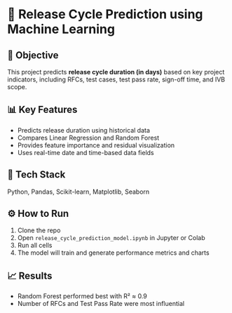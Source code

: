 # 🧠 Release Cycle Prediction using Machine Learning

## 📘 Objective
This project predicts **release cycle duration (in days)** based on key project indicators, including RFCs, test cases, test pass rate, sign-off time, and IVB scope.

## 📊 Key Features
- Predicts release duration using historical data
- Compares Linear Regression and Random Forest
- Provides feature importance and residual visualization
- Uses real-time date and time-based data fields

## 🧱 Tech Stack
Python, Pandas, Scikit-learn, Matplotlib, Seaborn

## ⚙️ How to Run
1. Clone the repo  
2. Open `release_cycle_prediction_model.ipynb` in Jupyter or Colab  
3. Run all cells  
4. The model will train and generate performance metrics and charts

## 📈 Results
- Random Forest performed best with R² ≈ 0.9
- Number of RFCs and Test Pass Rate were most influential

